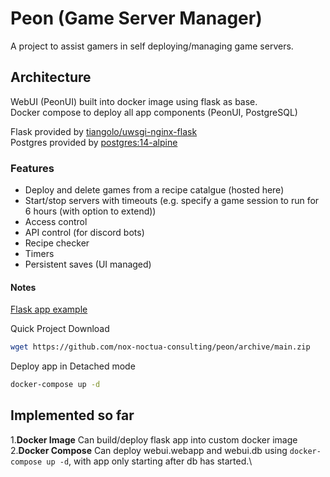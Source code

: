 # Peon (Game Server Manager)

A project to assist gamers in self deploying/managing game servers.

## Architecture

WebUI (PeonUI) built into docker image using flask as base.\
Docker compose to deploy all app components (PeonUI, PostgreSQL)

Flask provided by [tiangolo/uwsgi-nginx-flask](https://hub.docker.com/r/tiangolo/uwsgi-nginx-flask/)\
Postgres provided by [postgres:14-alpine](https://hub.docker.com/_/postgres)

### Features

- Deploy and delete games from a recipe catalgue (hosted here)
- Start/stop servers with timeouts (e.g. specify a game session to run for 6 hours (with option to extend))
- Access control
- API control (for discord bots)
- Recipe checker
- Timers
- Persistent saves (UI managed)


#### Notes

[Flask app example](https://ianlondon.github.io/blog/deploy-flask-docker-nginx/)

Quick Project Download

```bash
wget https://github.com/nox-noctua-consulting/peon/archive/main.zip
```

Deploy app in Detached mode

```bash
docker-compose up -d
```

## Implemented so far

1.**Docker Image** Can build/deploy flask app into custom docker image\
2.**Docker Compose** Can deploy webui.webapp and webui.db using ``docker-compose up -d``, with app only starting after db has started.\
